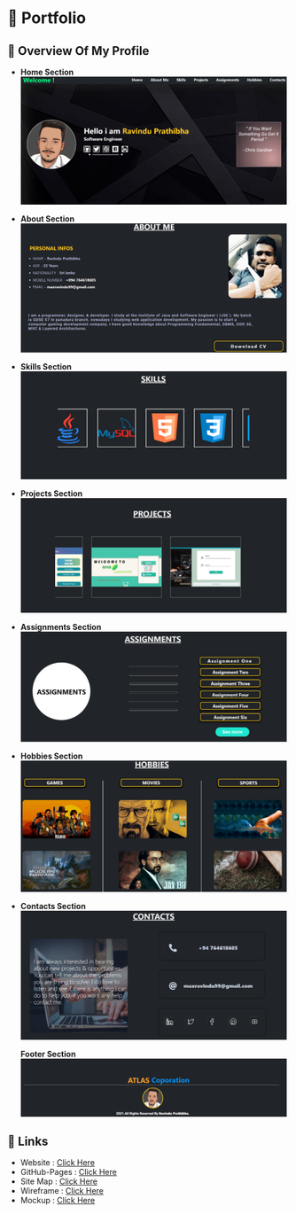 # :beginner: Portfolio

## :rocket: **Overview Of My Profile**

- **Home Section**
  ![Home Section Img](assets/image/screenshot/home.png)

- **About Section**
  ![About Me Section Img](assets/image/screenshot/about.png)

- **Skills Section**
  ![My Skill Section Img](assets/image/screenshot/skills.png)

- **Projects Section**
  ![My Skill Section Img](assets/image/screenshot/project.png)

- **Assignments Section**
  ![My Skill Section Img](assets/image/screenshot/assignments.png)

- **Hobbies Section**
  ![My Skill Section Img](assets/image/screenshot/hobbies.png)

- **Contacts Section**
  ![My Skill Section Img](assets/image/screenshot/contacts.png)

  **Footer Section**
  ![My Skill Section Img](assets/image/screenshot/footer.png)

## :link: **Links**

- Website : [Click Here](https://prathibha2021.000webhostapp.com/)
- GitHub-Pages : [Click Here](https://ranger-hk.github.io/MyProfile/)
- Site Map : [Click Here](https://www.gloomaps.com/QotefJggVd)
- Wireframe : [Click Here](https://wireframe.cc/in2M1b)
- Mockup : [Click Here](https://www.figma.com/file/VaAoHYqNt2DZFkayVIlHoE/My-Web?node-id=0%3A1)